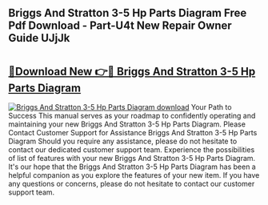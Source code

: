 ## Briggs And Stratton 3-5 Hp Parts Diagram Free Pdf Download - Part-U4t New Repair Owner Guide UJjJk

# <h2><a href="http://dfh67k.blite.top/?on=Briggs+And+Stratton+3-5+Hp+Parts+Diagram">🔗Download New 👉🔴 Briggs And Stratton 3-5 Hp Parts Diagram</a></h2>

[![Briggs And Stratton 3-5 Hp Parts Diagram download](https://i.imgur.com/lujVjoI.png)](http://dfh67k.blite.top/?on=Briggs+And+Stratton+3-5+Hp+Parts+Diagram)
Your Path to Success This manual serves as your roadmap to confidently operating and maintaining your new Briggs And Stratton 3-5 Hp Parts Diagram. Please Contact Customer Support for Assistance Briggs And Stratton 3-5 Hp Parts Diagram Should you require any assistance, please do not hesitate to contact our dedicated customer support team. Experience the possibilities of list of features with your new Briggs And Stratton 3-5 Hp Parts Diagram. It's our hope that the Briggs And Stratton 3-5 Hp Parts Diagram has been a helpful companion as you explore the features of your new item. If you have any questions or concerns, please do not hesitate to contact our customer support team.
